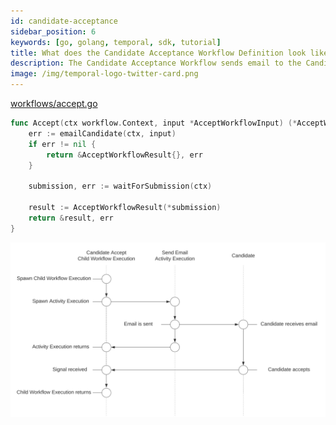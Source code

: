 ```yaml
---
id: candidate-acceptance
sidebar_position: 6
keywords: [go, golang, temporal, sdk, tutorial]
title: What does the Candidate Acceptance Workflow Definition look like?
description: The Candidate Acceptance Workflow sends email to the Candidate via an Activity Execution and waits on a Signal.
image: /img/temporal-logo-twitter-card.png
---
```


<!--SNIPSTART background-checks-accept-workflow-definition-->
[workflows/accept.go](https://github.com/temporalio/background-checks/blob/main/workflows/accept.go)
```go
func Accept(ctx workflow.Context, input *AcceptWorkflowInput) (*AcceptWorkflowResult, error) {
	err := emailCandidate(ctx, input)
	if err != nil {
		return &AcceptWorkflowResult{}, err
	}

	submission, err := waitForSubmission(ctx)

	result := AcceptWorkflowResult(*submission)
	return &result, err
}

```
<!--SNIPEND-->

![Swim lane diagram of the Candidate Acceptance Child Workflow Execution](images/candidate-accept-flow.svg)
